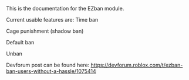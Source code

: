 This is the documentation for the EZban module.

Current usable features are:
Time ban

Cage punishment (shadow ban)

Default ban

Unban

Devforum post can be found here: https://devforum.roblox.com/t/ezban-ban-users-without-a-hassle/1075414

